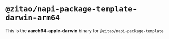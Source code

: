 # `@zitao/napi-package-template-darwin-arm64`

This is the **aarch64-apple-darwin** binary for `@zitao/napi-package-template`
